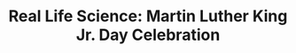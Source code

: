---
dateStart: 2013-01-21
dateEnd:
title: "Real Life Science: Martin Luther King Jr. Day Celebration"
venue: "Wonderlab"
organizer: Todd Theriault
credit: "Places & Spaces"
city: Bloomington
state: IN
country: USA
pdfLink:
venueImages:
 - sm: image01.sm.jpg
   lg: image01.lg.jpg
 - sm: image02.sm.jpg
   lg: image02.lg.jpg
 - sm: image03.sm.jpg
   lg: image03.lg.jpg
 - sm: image04.sm.jpg
---